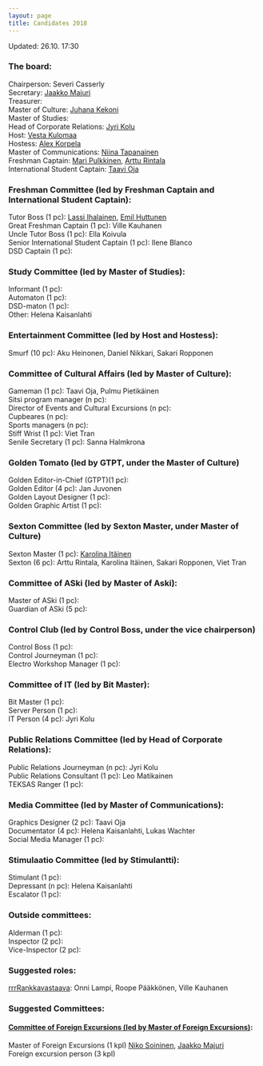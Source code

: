 ```yaml
---
layout: page
title: Candidates 2018
---
```

Updated: 26.10. 17:30

### The board:

Chairperson: Severi Casserly <br>
Secretary: [Jaakko Majuri](https://as.ayy.fi/foorumi/viewtopic.php?f=12&t=412) <br>
Treasurer: <br>
Master of Culture: [Juhana Kekoni](https://as.ayy.fi/foorumi/viewtopic.php?f=12&t=420) <br>
Master of Studies: <br>
Head of Corporate Relations: [Jyri Kolu](https://as.ayy.fi/foorumi/viewtopic.php?f=12&t=416) <br>
Host: [Vesta Kulomaa](https://as.ayy.fi/foorumi/viewtopic.php?f=12&t=407) <br>
Hostess: [Alex Korpela](https://as.ayy.fi/foorumi/viewtopic.php?f=12&t=408) <br>
Master of Communications: [Niina Tapanainen](https://as.ayy.fi/foorumi/viewtopic.php?f=12&t=410) <br>
Freshman Captain: [Mari Pulkkinen](https://as.ayy.fi/foorumi/viewtopic.php?f=12&t=411), [Arttu Rintala](https://as.ayy.fi/foorumi/viewtopic.php?f=12&t=405) <br>
International Student Captain: [Taavi Oja](https://as.ayy.fi/foorumi/viewtopic.php?f=12&t=413)

### Freshman Committee (led by Freshman Captain and International Student Captain):

Tutor Boss (1 pc): [Lassi Ihalainen](https://as.ayy.fi/foorumi/viewtopic.php?f=12&t=421), [Emil Huttunen](https://as.ayy.fi/foorumi/viewtopic.php?f=12&t=423) <br>
Great Freshman Captain (1 pc): Ville Kauhanen <br>
Uncle Tutor Boss (1 pc): Ella Koivula <br>
Senior International Student Captain (1 pc): Ilene Blanco <br>
DSD Captain (1 pc): 

### Study Committee (led by Master of Studies):

Informant (1 pc): <br>
Automaton (1 pc): <br>
DSD-maton (1 pc): <br>
Other: Helena Kaisanlahti

### Entertainment Committee (led by Host and Hostess):

Smurf (10 pc): Aku Heinonen, Daniel Nikkari, Sakari Ropponen

### Committee of Cultural Affairs (led by Master of Culture):

Gameman (1 pc): Taavi Oja, Pulmu Pietikäinen <br>
Sitsi program manager (n pc): <br>
Director of Events and Cultural Excursions (n pc): <br>
Cupbeares (n pc): <br>
Sports managers (n pc): <br>
Stiff Wrist (1 pc): Viet Tran<br>
Senile Secretary (1 pc): Sanna Halmkrona <br>

### Golden Tomato (led by GTPT, under the Master of Culture)

Golden Editor-in-Chief (GTPT)(1 pc): <br>
Golden Editor (4 pc): Jan Juvonen <br>
Golden Layout Designer (1 pc): <br>
Golden Graphic Artist (1 pc):

### Sexton Committee (led by Sexton Master, under Master of Culture)

Sexton Master (1 pc): [Karolina Itäinen](https://as.ayy.fi/foorumi/viewtopic.php?f=12&t=418) <br>
Sexton (6 pc): Arttu Rintala, Karolina Itäinen, Sakari Ropponen, Viet Tran

### Committee of ASki (led by Master of Aski):

Master of ASki (1 pc): <br>
Guardian of ASki (5 pc): <br>

### Control Club (led by Control Boss, under the vice chairperson)

Control Boss (1 pc): <br>
Control Journeyman (1 pc): <br>
Electro Workshop Manager (1 pc): 

### Committee of IT (led by Bit Master):

Bit Master (1 pc): <br>
Server Person (1 pc): <br>
IT Person (4 pc): Jyri Kolu

### Public Relations Committee (led by Head of Corporate Relations):

Public Relations Journeyman (n pc): Jyri Kolu <br>
Public Relations Consultant (1 pc): Leo Matikainen <br>
TEKSAS Ranger (1 pc):

### Media Committee (led by Master of Communications):

Graphics Designer (2 pc): Taavi Oja <br>
Documentator (4 pc): Helena Kaisanlahti, Lukas Wachter <br>
Social Media Manager (1 pc):

### Stimulaatio Committee (led by Stimulantti):

Stimulant (1 pc): <br>
Depressant (n pc): Helena Kaisanlahti <br>
Escalator (1 pc):

### Outside committees:

Alderman (1 pc): <br>
Inspector (2 pc): <br>
Vice-Inspector (2 pc):

### Suggested roles:

[rrrRankkavastaava](https://as.ayy.fi/foorumi/viewtopic.php?f=12&t=415): Onni Lampi, Roope Pääkkönen, Ville Kauhanen

### Suggested Committees:

#### [Committee of Foreign Excursions (led by Master of Foreign Excursions)](https://as.ayy.fi/foorumi/viewtopic.php?f=12&t=417):

Master of Foreign Excursions (1 kpl) [Niko Soininen](https://as.ayy.fi/foorumi/viewtopic.php?f=12&t=419), [Jaakko Majuri](https://as.ayy.fi/foorumi/viewtopic.php?f=12&t=422) <br>
Foreign excursion person (3 kpl)